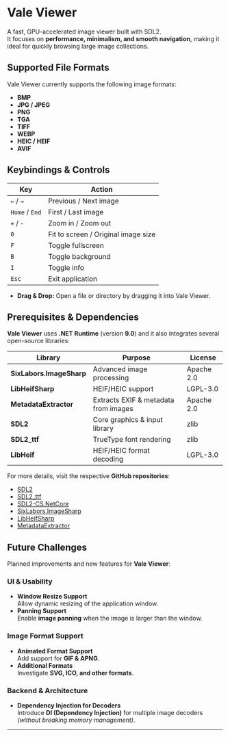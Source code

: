 # Vale Viewer #

A fast, GPU-accelerated image viewer built with SDL2.  
It focuses on **performance, minimalism, and smooth navigation**, making it ideal for quickly browsing large image collections.
<br/>

## Supported File Formats

Vale Viewer currently supports the following image formats:

- **BMP**
- **JPG / JPEG**
- **PNG**
- **TGA**
- **TIFF**
- **WEBP**
- **HEIC / HEIF**
- **AVIF**

## Keybindings & Controls

| Key            | Action                              |
|----------------|-------------------------------------|
| `←` / `→`      | Previous / Next image               |
| `Home` / `End` | First / Last image                  |
| `+` / `-`      | Zoom in / Zoom out                  |
| `0`            | Fit to screen / Original image size |
| `F`            | Toggle fullscreen                   |
| `B`            | Toggle background                   |
| `I`            | Toggle info                         |
| `Esc`          | Exit application                    |

- **Drag & Drop:** Open a file or directory by dragging it into Vale Viewer.

## Prerequisites & Dependencies

**Vale Viewer** uses **.NET Runtime** (version **9.0**) and it also integrates several open-source libraries:

| Library                   | Purpose                                 | License     |
|---------------------------|-----------------------------------------|------------|
| **SixLabors.ImageSharp**  | Advanced image processing               | Apache 2.0 |
| **LibHeifSharp**          | HEIF/HEIC support                       | LGPL-3.0   |
| **MetadataExtractor**     | Extracts EXIF & metadata from images    | Apache 2.0 |
| **SDL2**                  | Core graphics & input library           | zlib       |
| **SDL2_ttf**              | TrueType font rendering                 | zlib       |
| **LibHeif**               | HEIF/HEIC format decoding               | LGPL-3.0   |

For more details, visit the respective **GitHub repositories**:

- [SDL2](https://github.com/libsdl-org/SDL)
- [SDL2_ttf](https://github.com/libsdl-org/SDL_ttf)
- [SDL2-CS.NetCore](https://github.com/flibitijibibo/SDL2-CS)
- [SixLabors.ImageSharp](https://github.com/SixLabors/ImageSharp)
- [LibHeifSharp](https://github.com/0xC0000054/libheif-sharp)
- [MetadataExtractor](https://github.com/drewnoakes/metadata-extractor-dotnet)

## Future Challenges

Planned improvements and new features for **Vale Viewer**:

### **UI & Usability**
- **Window Resize Support**  
  Allow dynamic resizing of the application window.
- **Panning Support**  
  Enable **image panning** when the image is larger than the window.

### **Image Format Support**
- **Animated Format Support**  
  Add support for **GIF & APNG**.
- **Additional Formats**  
  Investigate **SVG, ICO, and other formats**.

### **Backend & Architecture**
- **Dependency Injection for Decoders**  
  Introduce **DI (Dependency Injection)** for multiple image decoders  
  _(without breaking memory management)_.

---